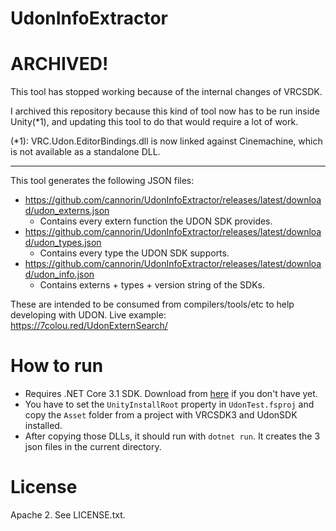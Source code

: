 UdonInfoExtractor
=================

# ARCHIVED!

This tool has stopped working because of the internal changes of VRCSDK.

I archived this repository because this kind of tool now has to be run inside Unity(\*1), and updating this tool to do that would require a lot of work.

(\*1): VRC.Udon.EditorBindings.dll is now linked against Cinemachine, which is not available as a standalone DLL.

-------

This tool generates the following JSON files:

- https://github.com/cannorin/UdonInfoExtractor/releases/latest/download/udon_externs.json
  - Contains every extern function the UDON SDK provides.
- https://github.com/cannorin/UdonInfoExtractor/releases/latest/download/udon_types.json
  - Contains every type the UDON SDK supports.
- https://github.com/cannorin/UdonInfoExtractor/releases/latest/download/udon_info.json
  - Contains externs + types + version string of the SDKs.
  
These are intended to be consumed from compilers/tools/etc to help developing with UDON. Live example: https://7colou.red/UdonExternSearch/

# How to run

* Requires .NET Core 3.1 SDK. Download from [here](https://dotnet.microsoft.com/download/dotnet-core/3.1) if you don't have yet.
* You have to set the `UnityInstallRoot` property in `UdonTest.fsproj` and copy the `Asset` folder from a project with VRCSDK3 and UdonSDK installed.
* After copying those DLLs, it should run with `dotnet run`. It creates the 3 json files in the current directory.

# License

Apache 2. See LICENSE.txt.
